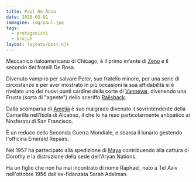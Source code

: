 ```yaml
---
title: Paul De Rosa
date: 2018-05-01
immagine: img/paul.jpg
tags:
  - protagonisti
  - brujah
layout: layouts/post.njk
---
```


Meccanico italoamericano di Chicago, è il primo infante di [Zeno](http://xabacadabra.com/cursed-legacy/pg/zeno) e il secondo dei fratelli De Rosa.

Divenuto vampiro per salvare Peter, suo fratello minore, per una serie di circostanze e per aver mostrato in più occasioni la sua affidabilità si è rivelato uno dei nuovi punti cardine della corte di [Vannevar](http://xabacadabra.com/cursed-legacy/pg/vannevar), divenendo una Frusta (sorta di "agente") dello sceriffo [Railsback](http://xabacadabra.com/cursed-legacy/pg/railsback).

Dalla scomparsa di [Amelia](http://xabacadabra.com/cursed-legacy/pg/amelia) è suo malgrado divenuto il sovrintendente della Camarilla nell'Isola di Alcatraz, il che lo ha reso particolarmente antipatico ai Nosferatu di San Francisco.

È un reduce della Seconda Guerra Mondiale, e sbarca il lunario gestendo l'officina Emerald Repairs.

Nel 1957 ha partecipato alla spedizione di [Maya](http://xabacadabra.com/cursed-legacy/2017/04/02/maya) contribuendo alla cattura di Dorothy e la distruzione della sede dell'Aryan Nations.

Ha un figlio che non ha mai incontrato di nome Raphael, nato a Tel Aviv nell'ottobre 1956 dall'ex-fidanzata Sarah Adelman.